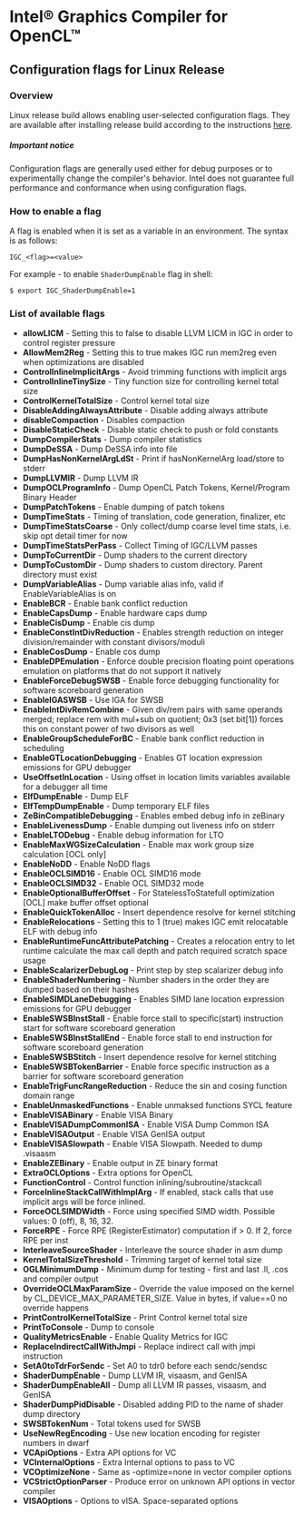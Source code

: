 <!---======================= begin_copyright_notice ============================

Copyright (C) 2019-2021 Intel Corporation

SPDX-License-Identifier: MIT

============================= end_copyright_notice ==========================-->

# Intel&reg; Graphics Compiler for OpenCL&trade;

## Configuration flags for Linux Release

### Overview

Linux release build allows enabling user-selected configuration flags. They are available after installing release build according to the instructions [here](https://github.com/intel/intel-graphics-compiler/blob/master/documentation/build_ubuntu.md).

##### Important notice

Configuration flags are generally used either for debug purposes or to experimentally change the compiler's behavior. Intel does not guarantee full performance and conformance when using configuration flags.

### How to enable a flag

A flag is enabled when it is set as a variable in an environment.
The syntax is as follows:

```shell
IGC_<flag>=<value>
```
For example - to enable `ShaderDumpEnable` flag in shell:

```shell
$ export IGC_ShaderDumpEnable=1
```

### List of available flags
- **allowLICM** - Setting this to false to disable LLVM LICM in IGC in order to control register pressure
- **AllowMem2Reg** - Setting this to true makes IGC run mem2reg even when optimizations are disabled
- **ControlInlineImplicitArgs** - Avoid trimming functions with implicit args
- **ControlInlineTinySize** - Tiny function size for controlling kernel total size
- **ControlKernelTotalSize** - Control kernel total size
- **DisableAddingAlwaysAttribute** - Disable adding always attribute
- **disableCompaction** - Disables compaction
- **DisableStaticCheck** - Disable static check to push or fold constants
- **DumpCompilerStats** - Dump compiler statistics
- **DumpDeSSA** - Dump DeSSA info into file
- **DumpHasNonKernelArgLdSt** - Print if hasNonKernelArg load/store to stderr
- **DumpLLVMIR** - Dump LLVM IR
- **DumpOCLProgramInfo** - Dump OpenCL Patch Tokens, Kernel/Program Binary Header
- **DumpPatchTokens** - Enable dumping of patch tokens
- **DumpTimeStats** - Timing of translation, code generation, finalizer, etc
- **DumpTimeStatsCoarse** - Only collect/dump coarse level time stats, i.e. skip opt detail timer for now
- **DumpTimeStatsPerPass** - Collect Timing of IGC/LLVM passes
- **DumpToCurrentDir** - Dump shaders to the current directory
- **DumpToCustomDir** - Dump shaders to custom directory. Parent directory must exist
- **DumpVariableAlias** - Dump variable alias info, valid if EnableVariableAlias is on
- **EnableBCR** - Enable bank conflict reduction
- **EnableCapsDump** - Enable hardware caps dump
- **EnableCisDump** - Enable cis dump
- **EnableConstIntDivReduction** - Enables strength reduction on integer division/remainder with constant divisors/moduli
- **EnableCosDump** - Enable cos dump
- **EnableDPEmulation** - Enforce double precision floating point operations emulation on platforms that do not support it natively
- **EnableForceDebugSWSB** - Enable force debugging functionality for software scoreboard generation
- **EnableIGASWSB** - Use IGA for SWSB
- **EnableIntDivRemCombine** - Given div/rem pairs with same operands merged; replace rem with mul+sub on quotient; 0x3 (set bit[1]) forces this on constant power of two divisors as well
- **EnableGroupScheduleForBC** - Enable bank conflict reduction in scheduling
- **EnableGTLocationDebugging** - Enables GT location expression emissions for GPU debugger
- **UseOffsetInLocation** - Using offset in location limits variables available for a debugger all time
- **ElfDumpEnable** - Dump ELF
- **ElfTempDumpEnable** - Dump temporary ELF files
- **ZeBinCompatibleDebugging** - Enables embed debug info in zeBinary
- **EnableLivenessDump** - Enable dumping out liveness info on stderr
- **EnableLTODebug** - Enable debug information for LTO
- **EnableMaxWGSizeCalculation** - Enable max work group size calculation [OCL only]
- **EnableNoDD** - Enable NoDD flags
- **EnableOCLSIMD16** - Enable OCL SIMD16 mode
- **EnableOCLSIMD32** - Enable OCL SIMD32 mode
- **EnableOptionalBufferOffset** - For StatelessToStatefull optimization [OCL] make buffer offset optional
- **EnableQuickTokenAlloc** - Insert dependence resolve for kernel stitching
- **EnableRelocations** - Setting this to 1 (true) makes IGC emit relocatable ELF with debug info
- **EnableRuntimeFuncAttributePatching** - Creates a relocation entry to let runtime calculate the max call depth and patch required scratch space usage
- **EnableScalarizerDebugLog** - Print step by step scalarizer debug info
- **EnableShaderNumbering** - Number shaders in the order they are dumped based on their hashes
- **EnableSIMDLaneDebugging** - Enables SIMD lane location expression emissions for GPU debugger
- **EnableSWSBInstStall** - Enable force stall to specific(start) instruction start for software scoreboard generation
- **EnableSWSBInstStallEnd** - Enable force stall to end instruction for software scoreboard generation
- **EnableSWSBStitch** - Insert dependence resolve for kernel stitching
- **EnableSWSBTokenBarrier** - Enable force specific instruction as a barrier for software scoreboard generation
- **EnableTrigFuncRangeReduction** - Reduce the sin and cosing function domain range
- **EnableUnmaskedFunctions** - Enable unmaksed functions SYCL feature
- **EnableVISABinary** - Enable VISA Binary
- **EnableVISADumpCommonISA** - Enable VISA Dump Common ISA
- **EnableVISAOutput** - Enable VISA GenISA output
- **EnableVISASlowpath** - Enable VISA Slowpath. Needed to dump .visaasm
- **EnableZEBinary** - Enable output in ZE binary format
- **ExtraOCLOptions** - Extra options for OpenCL
- **FunctionControl** - Control function inlining/subroutine/stackcall
- **ForceInlineStackCallWithImplArg** - If enabled, stack calls that use implicit args will be force inlined.
- **ForceOCLSIMDWidth** - Force using specified SIMD width. Possible values: 0 (off), 8, 16, 32.
- **ForceRPE** - Force RPE (RegisterEstimator) computation if > 0. If 2, force RPE per inst
- **InterleaveSourceShader** - Interleave the source shader in asm dump
- **KernelTotalSizeThreshold** - Trimming target of kernel total size
- **OGLMinimumDump** - Minimum dump for testing - first and last .ll, .cos and compiler output
- **OverrideOCLMaxParamSize** - Override the value imposed on the kernel by CL_DEVICE_MAX_PARAMETER_SIZE. Value in bytes, if value==0 no override happens
- **PrintControlKernelTotalSize** - Print Control kernel total size
- **PrintToConsole** - Dump to console
- **QualityMetricsEnable** - Enable Quality Metrics for IGC
- **ReplaceIndirectCallWithJmpi** - Replace indirect call with jmpi instruction
- **SetA0toTdrForSendc** - Set A0 to tdr0 before each sendc/sendsc
- **ShaderDumpEnable** - Dump LLVM IR, visaasm, and GenISA
- **ShaderDumpEnableAll** - Dump all LLVM IR passes, visaasm, and GenISA
- **ShaderDumpPidDisable** - Disabled adding PID to the name of shader dump directory
- **SWSBTokenNum** - Total tokens used for SWSB
- **UseNewRegEncoding** - Use new location encoding for register numbers in dwarf
- **VCApiOptions** - Extra API options for VC
- **VCInternalOptions** - Extra Internal options to pass to VC
- **VCOptimizeNone** - Same as -optimize=none in vector compiler options
- **VCStrictOptionParser** - Produce error on unknown API options in vector compiler
- **VISAOptions** - Options to vISA. Space-separated options
